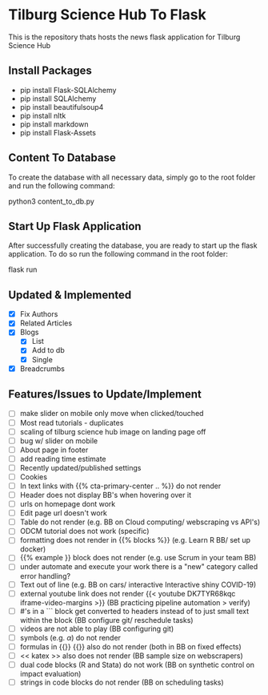 # Tilburg Science Hub To Flask
This is the repository thats hosts the news flask application for Tilburg Science Hub

## Install Packages
- pip install Flask-SQLAlchemy
- pip install SQLAlchemy
- pip install beautifulsoup4
- pip install nltk
- pip install markdown
- pip install Flask-Assets

## Content To Database
To create the database with all necessary data, simply go to the root folder and run the following command:

python3 content_to_db.py

## Start Up Flask Application
After successfully creating the database, you are ready to start up the flask application. To do so run the following command in the root folder:

flask run

## Updated & Implemented
- [x] Fix Authors
- [x] Related Articles
- [x] Blogs
    - [x] List
    - [x] Add to db
    - [x] Single
- [x] Breadcrumbs
    
## Features/Issues to Update/Implement
- [ ] make slider on mobile only move when clicked/touched
- [ ] Most read tutorials - duplicates
- [ ] scaling of tilburg science hub image on landing page off
- [ ] bug w/ slider on mobile
- [ ] About page in footer
- [ ] add reading time estimate
- [ ] Recently updated/published settings
- [ ] Cookies
- [ ] In text links with {{% cta-primary-center .. %}} do not render
- [ ] Header does not display BB's when hovering over it
- [ ] urls on homepage dont work
- [ ] Edit page url doesn't work
- [ ] Table do not render (e.g. BB on Cloud computing/ webscraping vs API's)
- [ ] ODCM tutorial does not work (specific)
- [ ] formatting does not render in {{% blocks %}} (e.g. Learn R BB/ set up docker)
- [ ] {{% example }} block does not render (e.g. use Scrum in your team BB)
- [ ] under automate and execute your work there is a "new" category called error handling?
- [ ] Text out of line (e.g. BB on cars/ interactive Interactive shiny COVID-19)
- [ ] external youtube link does not render {{< youtube DK7TYR68kqc iframe-video-margins >}} (BB practicing pipeline automation > verify)
- [ ] #'s in a ``` block get converted to headers instead of to just small text within the block (BB configure git/ reschedule tasks)
- [ ] videos are not able to play (BB configuring git)
- [ ] symbols (e.g. $\alpha$) do not render
- [ ] formulas in {{}} {{}} also do not render (both in BB on fixed effects)
- [ ] << katex >> also does not render (BB sample size on webscrapers)
- [ ] dual code blocks (R and Stata) do not work (BB on synthetic control on impact evaluation)
- [ ] strings in code blocks do not render (BB on scheduling tasks)
